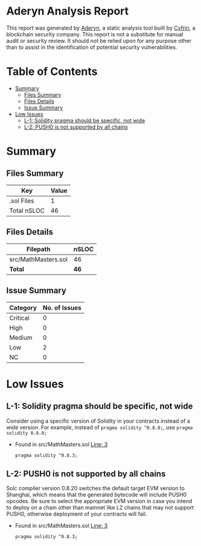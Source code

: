 # Aderyn Analysis Report

This report was generated by [Aderyn](https://github.com/Cyfrin/aderyn), a static analysis tool built by [Cyfrin](https://cyfrin.io), a blockchain security company. This report is not a substitute for manual audit or security review. It should not be relied upon for any purpose other than to assist in the identification of potential security vulnerabilities.
# Table of Contents

- [Summary](#summary)
  - [Files Summary](#files-summary)
  - [Files Details](#files-details)
  - [Issue Summary](#issue-summary)
- [Low Issues](#low-issues)
  - [L-1: Solidity pragma should be specific, not wide](#l-1-solidity-pragma-should-be-specific-not-wide)
  - [L-2: PUSH0 is not supported by all chains](#l-2-push0-is-not-supported-by-all-chains)


# Summary

## Files Summary

| Key | Value |
| --- | --- |
| .sol Files | 1 |
| Total nSLOC | 46 |


## Files Details

| Filepath | nSLOC |
| --- | --- |
| src/MathMasters.sol | 46 |
| **Total** | **46** |


## Issue Summary

| Category | No. of Issues |
| --- | --- |
| Critical | 0 |
| High | 0 |
| Medium | 0 |
| Low | 2 |
| NC | 0 |


# Low Issues

## L-1: Solidity pragma should be specific, not wide

Consider using a specific version of Solidity in your contracts instead of a wide version. For example, instead of `pragma solidity ^0.8.0;`, use `pragma solidity 0.8.0;`

- Found in src/MathMasters.sol [Line: 3](src/MathMasters.sol#L3)

	```solidity
	pragma solidity ^0.8.3;
	```



## L-2: PUSH0 is not supported by all chains

Solc compiler version 0.8.20 switches the default target EVM version to Shanghai, which means that the generated bytecode will include PUSH0 opcodes. Be sure to select the appropriate EVM version in case you intend to deploy on a chain other than mainnet like L2 chains that may not support PUSH0, otherwise deployment of your contracts will fail.

- Found in src/MathMasters.sol [Line: 3](src/MathMasters.sol#L3)

	```solidity
	pragma solidity ^0.8.3;
	```



